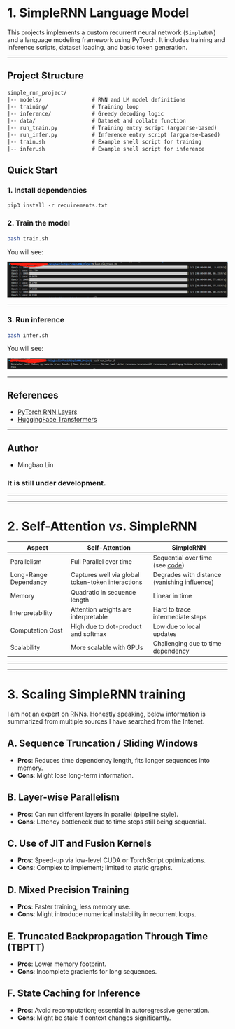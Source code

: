 # 1. SimpleRNN Language Model

This projects implements a custom recurrent neural network (`SimpleRNN`) and a language modeling framework using PyTorch. It includes training and inference scripts, dataset loading, and basic token generation.

---

## Project Structure

```
simple_rnn_project/
|-- models/                # RNN and LM model definitions
|-- training/              # Training loop
|-- inference/             # Greedy decoding logic
|-- data/                  # Dataset and collate function
|-- run_train.py           # Training entry script (argparse-based)
|-- run_infer.py           # Inference entry script (argparse-based)
|-- train.sh               # Example shell script for training
|-- infer.sh               # Example shell script for inference 
```


## Quick Start

### 1. Install dependencies

```
pip3 install -r requirements.txt
```

### 2. Train the model

```bash
bash train.sh
```
You will see:

![training log](./assets/train.png)

---


### 3. Run inference

```bash
bash infer.sh
```
You will see:

![training log](./assets/test.png)

---

## References

- [PyTorch RNN Layers](https://pytorch.org/docs/stable/nn.html#recurrent-layers)  
- [HuggingFace Transformers](https://github.com/huggingface/transformers)

---


## Author
- Mingbao Lin


### It is still under development.


---
---
# 2. Self-Attention *vs*. SimpleRNN

Aspect | Self-Attention | SimpleRNN
|---|---------|-------|
|Parallelism | Full Parallel over time | Sequential over time (see [code](https://github.com/lmbxmu/SimpleRNN_Project/blob/d737a9380954a77861106be51dcce2ede7aad115/models/simple_rnn.py#L42))|
|Long-Range Dependancy | Captures well via global token-token interactions | Degrades with distance (vanishing influence) |
|Memory | Quadratic in sequence length | Linear in time |
|Interpretability | Attention weights are interpretable | Hard to trace intermediate steps|
|Computation Cost | High due to dot-product and softmax | Low due to local updates|
|Scalability | More scalable with GPUs | Challenging due to time dependency|



-----
-----

# 3. Scaling SimpleRNN training

I am not an expert on RNNs. Honestly speaking, below information is summarized from multiple sources I have searched from the Intenet.

## A. Sequence Truncation / Sliding Windows
- **Pros**: Reduces time dependency length, fits longer sequences into memory.
- **Cons**: Might lose long-term information.

## B. Layer-wise Parallelism
- **Pros**: Can run different layers in parallel (pipeline style).
- **Cons**: Latency bottleneck due to time steps still being sequential.

## C. Use of JIT and Fusion Kernels
- **Pros**: Speed-up via low-level CUDA or TorchScript optimizations.
- **Cons**: Complex to implement; limited to static graphs.

## D. Mixed Precision Training
- **Pros**: Faster training, less memory use.
- **Cons**: Might introduce numerical instability in recurrent loops.

## E. Truncated Backpropagation Through Time (TBPTT)
- **Pros**: Lower memory footprint.
- **Cons**: Incomplete gradients for long sequences.

## F. State Caching for Inference
- **Pros**: Avoid recomputation; essential in autoregressive generation.
- **Cons**: Might be stale if context changes significantly.